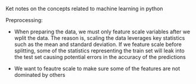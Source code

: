 Ket notes on the concepts related to machine learning in python



Preprocessing:
* When preparing the data, we must only feature scale variables after we wplit the data. The reason is, scaling the data leverages key statistics such as the mean and standard deviation. If we feature scale before splitting, some of the statistics representing the train set will leak into the test set causing potential errors in the accuracy of the predictions


* We want to feautre scale to make sure some of the features are not dominated by others

